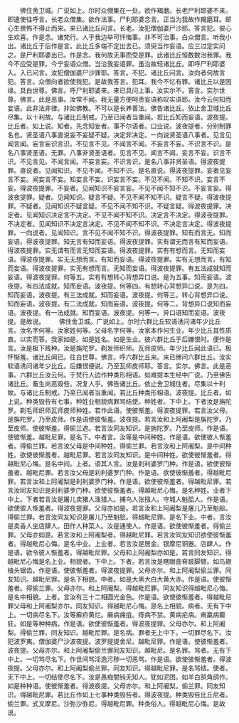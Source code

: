 <!-- { "loadSidebar": true } -->
　　佛住舍卫城。广说如上。尔时众僧集在一处。欲作羯磨。长老尸利耶婆不来。即遣使往呼言。长老众僧集。欲作法事。尸利耶婆念言。正当为我故作羯磨耳。即心生畏怖不得止而来。来已诸比丘问言。长老。汝犯僧伽婆尸沙耶。答言犯。彼心生欢喜。作是念。诸梵行。人于我边举可忏悔事。非不可治事。白众僧言。听我小出。诸比丘于后作是言。此比丘多端不定出去已。须臾当作妄语。应三过定实问之。是尸利耶婆出已。作是念。我何故无事而受是罪。此诸比丘恒数数治我罪。我今不应受是罪。今宁妄语众僧。当治我妄语罪。虽治故轻诸比丘。即呼尸利耶婆入。入已问言。汝犯僧伽婆尸沙罪耶。答言。不犯。诸比丘问言。汝向者何故言犯。答言。众僧向者欲使我犯。是故我答言。犯耳。我今不忆有罪。诸比丘以是因缘。具白世尊。佛言。呼尸利耶婆来。来已具问上事。汝实尔不。答言。实尔世尊。佛言。此是恶事。汝常不闻。我无量方便呵责妄语称叹实语耶。汝今云何知而妄语。此非法非律。非如佛教。不可以是长养善法。佛告诸比丘。依止舍卫城比丘尽集。以十利故。与诸比丘制戒。乃至已闻者当重闻。若比丘知而妄语。波夜提。比丘者。如上说。知者。先念知妄者。事不尔语者。口业说。波夜提者。分别制罪名也。贤圣语八事直说妄不妄疑不疑。决定非决定。一向说贤圣语八事者。见言见闻言闻。妄言妄识言识。不见言不见。不闻言不闻。不妄言不妄。不识言不识。是名八事贤圣语。无罪。八事非贤圣语者。见言不见。闻言不闻。妄言不妄。识言不识。不见言见。不闻言闻。不妄言妄。不识言识。是名八事非贤圣语。得波夜提罪。直说者。见闻知识。不见不闻。不知不识。是名直说。得波夜提罪。妄者见妄言不妄。闻妄言不妄。知妄言不妄。识妄言不妄。不见不闻。不知不识。妄言不妄。得波夜提罪。不妄者。见闻知识不妄言妄。不见不闻不知不识。不妄言妄。得波夜提罪。疑者。见闻知识。疑言不疑。不见不闻不知不识。疑言不疑。得波夜提罪。不疑者。见闻知识不疑言疑。不见不闻不知不识。不疑言疑。得波夜提罪。决定者。见闻知识决定言不决定。不见不闻不知不识。决定言不决定。得波夜提罪。不决定者。见闻知识不决定言决定。不见不闻不知不识。不决定言决定。得波夜提罪。一向说者。见闻知识。言不见不闻不知不识。得波夜提罪。知有而言无。知而妄语。得波夜提罪。知无言有知而妄语。得波夜提罪。实有谓无而言有知而妄语。得波夜提罪。实无谓有而言无知而妄语。得波夜提罪。实有有想而言。无知而妄语。得波夜提罪。实无无想而言。有知而妄语。得波夜提罪。实有无想而言。有知而妄语。得波夜提罪。实无有想而言。无知而妄语。得波夜提罪。有五法成就知而妄语。得波夜提罪。何等五。实有有想转心背想异口说。是为五事。知而妄语。波夜提。有四法成就。知而妄语。波夜提。何等四。有想转心背想异口说。是为四。知而妄语。波夜提。有三法成就。知而妄语。波夜提。何等三。转心背想异口说。知而妄语。波夜提。有二法成就。知而妄语。波夜提。何等二。背想异口说知而妄语。波夜提。有一法成就。知而妄语。波夜提。何等一。异口语知而妄语。波夜提。是故说。
　　佛住舍卫城。广说如上。尔时六群比丘软语诱问诸年少比丘言。汝名字何等。汝家姓何等。父母名字何等。汝家本作何生业。年少比丘其性质直。以实而答。我家如是。如是姓名。如是生业。彼六群比丘于后嫌恨时。便作是言。汝是极下贱种。汝是旃陀罗。剃发师织师。瓦师皮师。年少比丘闻此语已。极怀惭羞。诸比丘闻已。往白世尊。佛言。呼六群比丘来。来已佛问六群比丘。汝实软语诱问诸年少比丘。后嫌恨便说。乃至瓦师皮师耶。答言。实尔。佛言。此是恶事。六群比丘汝云何。于梵行人边作种类形相语。如难提本生经中广说。乃至佛告诸比丘。畜生尚恶毁呰。况复人乎。佛告诸比丘。依止舍卫城住者。尽集以十利故。与诸比丘制戒。乃至已闻者当重闻。若比丘种类形相语。波夜提。比丘者。如上说。种类毁呰有七事。种姓业相貌病罪骂结使。种姓者。下中上。下者汝是旃陀罗。剃毛师织师瓦师皮师种姓。若作此语。使彼惭羞。得波夜提罪。若言汝父母。是旃陀罗。乃至皮师。作是语使彼惭羞。波夜提。若言汝和上阿阇梨是旃陀罗。乃至皮师。使彼惭羞。得偷兰遮。若言汝同友知识。是旃陀罗。乃至皮师。作是语。使彼惭羞。越毗尼罪。是名下。中者言。汝等是中间种姓。作是语。欲使彼人惭羞者。得偷兰罪。若言汝父母是中间种姓。得偷兰罪。若言汝和上阿阇梨。是中间种姓。欲使彼惭羞者。越毗尼罪。若言汝同友知识。是中间种姓。欲使彼惭羞者。得越毗尼心悔。是名中间。上者。语其人言。汝是刹利婆罗门种。作是语。欲使彼惭羞者。越毗尼罪。若言汝父母是刹利婆罗门种。作是语。欲使彼惭羞者。得越毗尼罪。若言汝和上阿阇梨是刹利婆罗门种。作是语。欲使彼惭羞者。得越毗尼罪。若言汝同友知识是刹利婆罗门种。欲使彼惭羞者。得越毗尼心悔。是名种姓。业者下中上。下者若言汝是屠儿卖猪人渔猎人。捕鸟人张摾人。守城人魁脍人。作是语。欲使彼人惭羞者。得波夜提罪。父母亦如是。若言汝和上阿阇梨是屠儿乃至魁脍。得偷兰罪。若言汝同友知识是屠儿乃至魁脍。得越毗尼罪。是名下业。中者。言汝是卖香人坐店肆人。田作人种菜人。汝是通使人。作是语。欲使彼惭羞者。得偷兰罪。父母亦如是。若言汝和上阿阇梨者。得越毗尼罪。若言汝同友知识欲使彼惭羞者。得越毗尼心悔。是名中业。上业者。若言汝是居金。银摩尼铜器。店肆人。作是语。欲令彼人惭羞者。得越毗尼罪。父母和上阿阇梨亦如是。若言同友知识。得越毗尼心悔是名上业。相貌者。下中上。下者。若言汝是瞎眼曲脊跛脚臂。如鸟翅榼头锯齿。作是语。使彼惭羞者。得波夜提罪。父母亦尔。和上阿阇梨偷兰罪。同友知识。越毗尼罪。是名下相貌。中者。如是大黑大白大黄大赤。作是语。使彼惭羞者。得偷兰罪。父母亦尔。和上阿阇梨。得越毗尼罪。同友知识得越毗尼心悔。是名中相貌。上者。言汝有三十二相圆光金色。作是语。欲使彼惭羞者。得越毗尼罪父母和上阿阇梨亦尔。同友知识。得越毗尼心悔。是名上相貌。病者。无有下中上。一切病尽名下。汝等癣疥黄烂。癞病痈疽。痔病不禁。黄病疟病。痟羸病癫狂。如是等种种病。作是语。欲使彼惭羞者。得波夜提罪。父母亦尔。和上阿阇梨。得偷兰罪。同友知识。越毗尼罪。是名病。罪者无上中下。一切罪尽名下。汝犯波罗夷。僧伽婆尸沙波夜提。波罗提提舍尼。越毗尼罪。作是语。使彼惭羞者。波夜提。父母亦尔。和上阿阇梨偷兰罪同友知识。越毗尼。是名罪。骂者。无有下中上。一切骂尽名下。作世间骂淫逸污秽一切恶骂。作是语。欲使彼惭羞者。得波夜提。父母亦尔。和上阿阇梨偷兰罪。同友知识。得越毗尼罪。是名骂结。使者。无下中上。一切结使尽名下。汝是愚痴闇钝无知人。犹如泥团。如羊白鹄角鸱作。如是种种语。使彼惭羞者。得波夜提。父母亦尔。和上阿阇梨。偷兰罪。同友知识。得越毗尼罪。若比丘作如上七事种类毁呰者。得波夜提。种类毁呰比丘尼者。偷兰罪。式叉摩尼。沙弥沙弥尼。得越毗尼罪。种类俗人。得越毗尼心悔。是故说。
